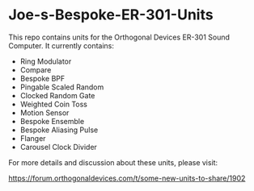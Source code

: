 # Joe-s-Bespoke-ER-301-Units
This repo contains units for the Orthogonal Devices ER-301 Sound Computer.  It currently contains:

* Ring Modulator
* Compare
* Bespoke BPF
* Pingable Scaled Random
* Clocked Random Gate
* Weighted Coin Toss
* Motion Sensor
* Bespoke Ensemble
* Bespoke Aliasing Pulse
* Flanger
* Carousel Clock Divider

For more details and discussion about these units, please visit:

https://forum.orthogonaldevices.com/t/some-new-units-to-share/1902

